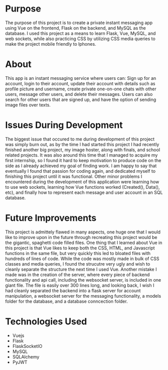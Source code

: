 # Purpose
The purpose of this project is to create a private instant messaging app using Vue on the frontend, Flask on the backend, and MySQL as the database. I used this project as a means to learn Flask, Vue, MySQL, and web sockets, while also practicing CSS by utilizing CSS media queries to make the project mobile friendly to Iphones. 

# About
This app is an instant messaging service where users can: Sign up for an account, login to their account, update their account with details such as profile picture and username, create private one-on-one chats with other users, message other users, and delete their messages. Users can also search for other users that are signed up, and have the option of sending image files over texts. 

# Issues During Development
The biggest issue that occured to me during development of this project was simply burn out, as by the time I had started this project I had recently finished another big project, my image hoster, along with finals, and school related projects. It was also around this time that I managed to acquire my first internship, so I found it hard to keep motivation to produce code on the side as I already achieved my goal of finding work. I am happy to say that eventually I found that passion for coding again, and dedicated myself to finishing this project until it was functional. Other minor problems I encountered during the development of this application were learning how to use web sockets, learning how Vue functions worked (Created(), Data(), etc), and finally how to represent each message and user account in an SQL database.

# Future Improvements
This project is admittely flawed in many aspects, one huge one that I would like to improve upon in the future through recreating this project would be the gigantic, spaghetti code filled files. One thing that I learned about Vue in this project is that Vue likes to keep both the CSS, HTML, and Javascript functions in the same file, but very quickly this led to bloated files with hundreds of lines of code. While the code was mostly made in bulk of CSS classes and media queries, I found the strucutre very ugly and wish to cleanly separate the structure the next time I used Vue. Another mistake I made was in the creation of the server, where every piece of backend functionality and api call, including the websocket server, is included in one giant file. The file is easily over 300 lines long, and looking back, I wish I had cleanly separated the backend into a flask server for account manipulation, a websocket server for the messaging functionality, a models folder for the database, and a database conncection folder. 

# Technologies Used
   
- Vuejs
- Flask 
- FlaskSocketIO
- MySQL
- SQLAlchemy
- PyJWT
